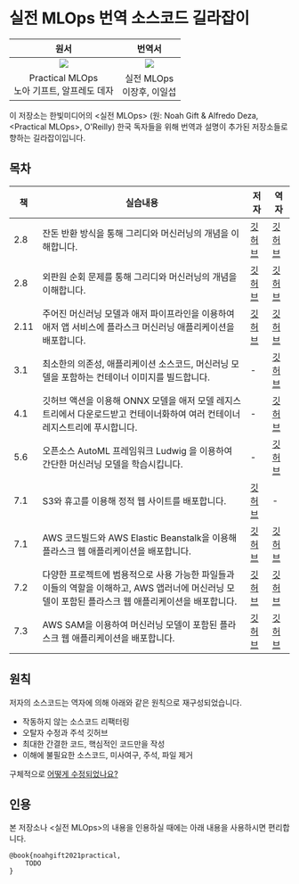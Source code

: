 # 실전 MLOps 번역 소스코드 길라잡이

<table>
<thead align="center">
  <tr>
    <th>원서</th>
    <th>번역서</th>
  </tr>
</thead>
<tbody align="center">
  <tr>
    <td><img width="" src="https://user-images.githubusercontent.com/58792/121539559-c6787e80-c9d3-11eb-9f48-5d25924fad25.png"></td>
    <td><img width="" src="https://user-images.githubusercontent.com/58792/121539559-c6787e80-c9d3-11eb-9f48-5d25924fad25.png"></td>
  </tr>
  <tr>
    <td>Practical MLOps<br>노아 기프트, 알프레도 데자</td>
    <td>실전 MLOps<br>이장후, 이일섭</td>
  </tr>
</tbody>
</table>


이 저장소는 한빛미디어의 <실전 MLOps> (원: Noah Gift & Alfredo Deza, \<Practical MLOps\>, O'Reilly) 한국 독자들을 위해 번역과 설명이 추가된 저장소들로 향하는 길라잡이입니다.

## 목차

| 책 | 실습내용 | 저자 | 역자 |
| --- | --- | --- | --- |
| 2.8 | 잔돈 반환 방식을 통해 그리디와 머신러닝의 개념을 이해합니다. | [깃허브](https://github.com/noahgift/greedy_coin) | [깃허브](https://github.com/ProtossDragoon/greedy-change) |
| 2.8 | 외판원 순회 문제를 통해 그리디와 머신러닝의 개념을 이해합니다. |[깃허브](https://github.com/noahgift/or) | [깃허브](https://github.com/ProtossDragoon/greedy-tsp) |
| 2.11 | 주어진 머신러닝 모델과 애저 파이프라인을 이용하여 애저 앱 서비스에 플라스크 머신러닝 애플리케이션을 배포합니다. | [깃허브](https://github.com/noahgift/flask-ml-azure-serverless) | [깃허브](https://github.com/ProtossDragoon/flask-ml-azure) |
| 3.1 | 최소한의 의존성, 애플리케이션 소스코드, 머신러닝 모델을 포함하는 컨테이너 이미지를 빌드합니다. | - | [깃허브](https://github.com/ProtossDragoon/flask-docker) |
| 4.1 | 깃허브 액션을 이용해 ONNX 모델을 애저 모델 레지스트리에서 다운로드받고 컨테이너화하여 여러 컨테이너 레지스트리에 푸시합니다. | - | [깃허브](https://github.com/ProtossDragoon/flask-docker-onnx-azure) |
| 5.6 | 오픈소스 AutoML 프레임워크 Ludwig 을 이용하여 간단한 머신러닝 모델을 학습시킵니다. | - | [깃허브](https://github.com/ProtossDragoon/ludwig-quickstart/blob/main/notebook/Ludwig.ipynb) |
| 7.1 | S3와 휴고를 이용해 정적 웹 사이트를 배포합니다. | [깃허브](https://github.com/noahgift/dukehugofeb1) | - |
| 7.1 | AWS 코드빌드와 AWS Elastic Beanstalk을 이용해 플라스크 웹 애플리케이션을 배포합니다. | [깃허브](https://github.com/noahgift/Flask-Elastic-Beanstalk) | [깃허브](https://github.com/ProtossDragoon/flask-elastic-beanstalk) |
| 7.2 | 다양한 프로젝트에 범용적으로 사용 가능한 파일들과 이들의 역할을 이해하고, AWS 앱러너에 머신러닝 모델이 포함된 플라스크 웹 애플리케이션을 배포합니다. | [깃허브](https://github.com/noahgift/Python-MLOps-Cookbook) | [깃허브](https://github.com/ProtossDragoon/mlops-recipe) |
| 7.3 | AWS SAM을 이용하여 머신러닝 모델이 포함된 플라스크 웹 애플리케이션을 배포합니다. | [깃허브](https://github.com/noahgift/Python-MLOps-Cookbook/tree/main/recipes/aws-lambda-sam) | [깃허브](https://github.com/ProtossDragoon/aws-sam) |

## 원칙

저자의 소스코드는 역자에 의해 아래와 같은 원칙으로 재구성되었습니다.

- 작동하지 않는 소스코드 리팩터링
- 오탈자 수정과 주석 깃허브
- 최대한 간결한 코드, 핵심적인 코드만을 작성
- 이해에 불필요한 소스코드, 미사여구, 주석, 파일 제거

구체적으로 [어떻게 수정되었나요?](./EX.md)

## 인용

본 저장소나 <실전 MLOps>의 내용을 인용하실 때에는 아래 내용을 사용하시면 편리합니다.

```
@book{noahgift2021practical,
    TODO
}
```
